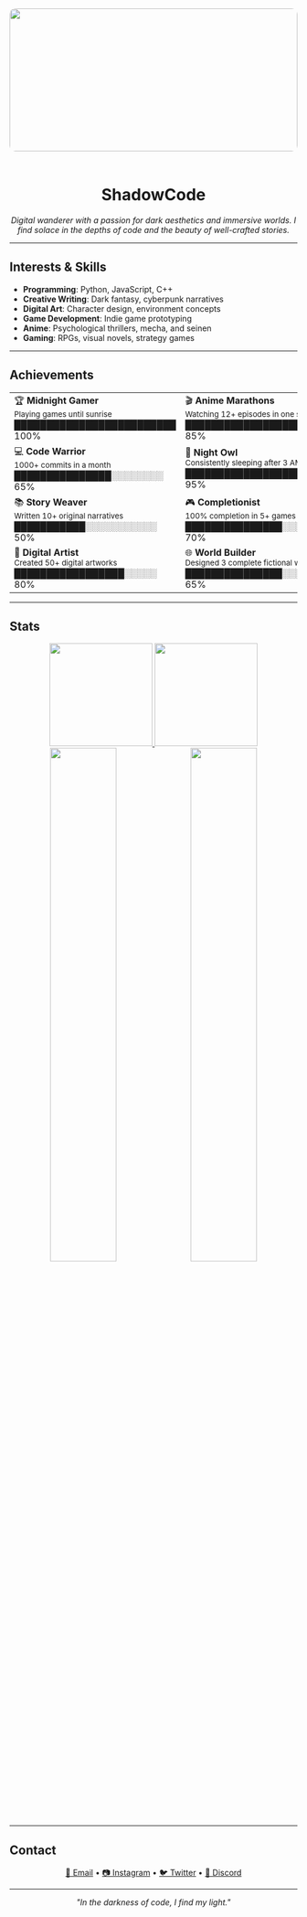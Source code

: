 <div align="center">
  <img src="https://images.unsplash.com/photo-1578662996442-48f60103fc96?ixlib=rb-4.0.3&ixid=M3wxMjA3fDB8MHxwaG90by1wYWdlfHx8fGVufDB8fHx8fA%3D%3D&auto=format&fit=crop&w=1000&q=80" width="100%" height="250" style="border-radius: 10px; margin-bottom: 20px; object-fit: cover;">
</div>

<h1 align="center">ShadowCode</h1>

<p align="center">
  <em>Digital wanderer with a passion for dark aesthetics and immersive worlds. I find solace in the depths of code and the beauty of well-crafted stories.</em>
</p>

---

## Interests & Skills

- **Programming**: Python, JavaScript, C++
- **Creative Writing**: Dark fantasy, cyberpunk narratives
- **Digital Art**: Character design, environment concepts
- **Game Development**: Indie game prototyping
- **Anime**: Psychological thrillers, mecha, and seinen
- **Gaming**: RPGs, visual novels, strategy games

---

## Achievements

<div align="center">
  <table>
    <tr>
      <td width="50%">🏆 <b>Midnight Gamer</b><br><small>Playing games until sunrise</small><br>█████████████████████████ 100%</td>
      <td width="50%">🎬 <b>Anime Marathons</b><br><small>Watching 12+ episodes in one sitting</small><br>███████████████████░░░░ 85%</td>
    </tr>
    <tr>
      <td width="50%">💻 <b>Code Warrior</b><br><small>1000+ commits in a month</small><br>███████████████░░░░░░░░ 65%</td>
      <td width="50%">🌙 <b>Night Owl</b><br><small>Consistently sleeping after 3 AM</small><br>████████████████████░░ 95%</td>
    </tr>
    <tr>
      <td width="50%">📚 <b>Story Weaver</b><br><small>Written 10+ original narratives</small><br>███████████░░░░░░░░░░░ 50%</td>
      <td width="50%">🎮 <b>Completionist</b><br><small>100% completion in 5+ games</small><br>███████████████░░░░░░░░ 70%</td>
    </tr>
    <tr>
      <td width="50%">🎨 <b>Digital Artist</b><br><small>Created 50+ digital artworks</small><br>█████████████████░░░░░ 80%</td>
      <td width="50%">🌐 <b>World Builder</b><br><small>Designed 3 complete fictional worlds</small><br>███████████████░░░░░░░░ 65%</td>
    </tr>
  </table>
</div>

---

## Stats

<div align="center">
  <a href="https://github.com/shadowcode">
    <img height="180em" src="https://github-readme-stats.vercel.app/api?username=shadowcode&show_icons=true&theme=radical&include_all_commits=true&count_private=true"/>
    <img height="180em" src="https://github-readme-stats.vercel.app/api/top-langs/?username=shadowcode&layout=compact&langs_count=8&theme=radical"/>
  </a>
</div>

<div align="center">
  <img src="https://github-readme-streak-stats.herokuapp.com/?user=shadowcode&theme=radical&hide_border=true" width="48%"/>
  <img src="https://github-profile-trophy.vercel.app/?username=shadowcode&theme=radical&no-frame=true&row=1&column=6" width="48%"/>
</div>

---

## Contact

<div align="center">
  <a href="mailto:shadow@example.com">📧 Email</a> •
  <a href="https://instagram.com/shadowcode">📷 Instagram</a> •
  <a href="https://twitter.com/shadowcode">🐦 Twitter</a> •
  <a href="https://discord.gg/shadowcode">💬 Discord</a>
</div>

---

<div align="center">
  <em>"In the darkness of code, I find my light."</em>
</div>
